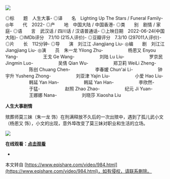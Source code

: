 ![](https://www.xsuyy.com/img/vod/2028/a5fb340f6d9124b7522f192b7128e70d.jpg)

◎标　　题　人生大事-
◎译　　名　Lighting Up The Stars / Funeral Family-
◎年　　代　2022-
◎产　　地　中国大陆 / 中国香港-
◎类　　别　剧情 / 家庭-
◎语　　言　武汉话 / 四川话 / 汉语普通话-
◎上映日期　2022-06-24(中国大陆)-
◎IMDb评分　7.1/10 (215人评价)-
◎豆瓣评分　7.3/10 (297011人评价)-
◎片　　长　112分钟-
◎导　　演　刘江江 Jiangjiang Liu-
◎编　　剧　刘江江 Jiangjiang Liu-
◎演　　员　朱一龙 Yilong Zhu-
　　　　　 杨恩又 Enyou Yang-
　　　　　 王戈 Ge Wang-
　　　　　 刘陆 Lu Liu-
　　　　　 罗京民 Jingmin Luo-
　　　　　 吴倩 Qian Wu-
　　　　　 郑卫莉 WeiLi Zheng-
　　　　　 陈创 Chuang Chen-
　　　　　 李春嫒 Chun'ai Li-
　　　　　 钟宇升 Yusheng Zhong-
　　　　　 刘亚津 Yajin Liu-
　　　　　 小爱 Hao Liu-
　　　　　 韩延 Yan Han-
　　　　　 韩延 Yan Han-
　　　　　 李欣然-
　　　　　 于猛-
　　　　　 赵照 Zhao Zhao-
　　　　　 纪元 Ji Yuan-
　　　　　 王娜娜 Nana-
　　　　　 刘晓莎 Xiaosha Liu

**人生大事剧情**

殡葬师莫三妹（朱一龙 饰）在刑满释放不久后的一次出殡中，遇到了孤儿武小文（杨恩又 饰），小文的出现，意外埠改变了莫三妹对职业和生活的立场。

![](https://p3.toutiaoimg.com/large/tos-cn-i-qvj2lq49k0/df86e86561d24a23a759f586e5f63c58?from=article.detail&_iz=31825&index=0)

**在线观看：**[**点击观看**](https://www.66ss.org/e/DownSys/play/?classid=17&id=18786&pathid3=0&bf=2)

-

本文转自 [https://www.eqishare.com/video/984.html](https://www.eqishare.com/video/984.html)，如有侵权，请联系删除。